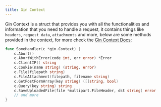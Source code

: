 ```yaml
---
title: Gin Context
---
```


Gin Context is a struct that provides you with all the functionalities and information that you need to handle a request, it contains things like `headers`, `request data`, `attachments` and more, below are some methods provided in the context, for more check the [Gin Context Docs](https://pkg.go.dev/github.com/gin-gonic/gin#Context):
```go 
func SomeHandler(c *gin.Context) {
	c.Abort()
	c.AbortWithError(code int, err error) *Error
	c.ClientIP() string
	c.Cookie(name string) (string, error)
	c.File(filepath string)
	c.FileAttachment(filepath, filename string)
	c.GetPostFormArray(key string) ([]string, bool)
	c.Query(key string) string
	c.SaveUploadedFile(file *multipart.FileHeader, dst string) error
	// and more
}
```

